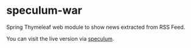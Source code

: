 speculum-war
==========================

Spring Thymeleaf web module to show news extracted from RSS Feed.

You can visit the live version via [speculum](http://http://speculum-dev-alpha.herokuapp.com//).
